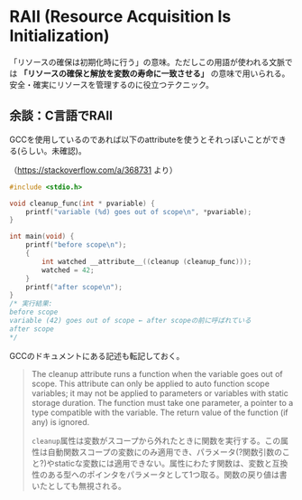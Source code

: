 # RAII (Resource Acquisition Is Initialization)

「リソースの確保は初期化時に行う」の意味。ただしこの用語が使われる文脈では **「リソースの確保と解放を変数の寿命に一致させる」** の意味で用いられる。安全・確実にリソースを管理するのに役立つテクニック。


## 余談：C言語でRAII

GCCを使用しているのであれば以下のattributeを使うとそれっぽいことができる(らしい。未確認)。

（https://stackoverflow.com/a/368731 より）

```c
#include <stdio.h>

void cleanup_func(int * pvariable) {
    printf("variable (%d) goes out of scope\n", *pvariable);
}

int main(void) {
    printf("before scope\n");
    {
        int watched __attribute__((cleanup (cleanup_func)));
        watched = 42;
    }
    printf("after scope\n");
}
/* 実行結果:
before scope
variable (42) goes out of scope ← after scopeの前に呼ばれている
after scope
*/
```

GCCのドキュメントにある記述も転記しておく。

> The cleanup attribute runs a function when the variable goes out of scope. This attribute can only be applied to auto function scope variables; it may not be applied to parameters or variables with static storage duration. The function must take one parameter, a pointer to a type compatible with the variable. The return value of the function (if any) is ignored.
>
> `cleanup`属性は変数がスコープから外れたときに関数を実行する。この属性は自動関数スコープの変数にのみ適用でき、パラメータ(?関数引数のこと?)やstaticな変数には適用できない。属性にわたす関数は、変数と互換性のある型へのポインタをパラメータとして1つ取る。関数の戻り値は書いたとしても無視される。
